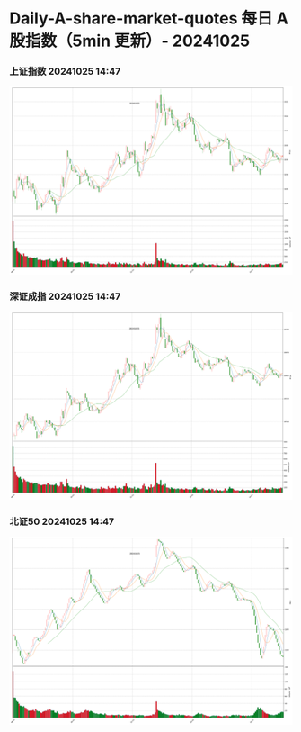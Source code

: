 
# Daily-A-share-market-quotes 每日 A 股指数（5min 更新）- 20241025

### 上证指数 20241025 14:47
![](./fig/2024/10/20241025-sh000001.png)

### 深证成指 20241025 14:47
![](./fig/2024/10/20241025-sz399001.png)

### 北证50 20241025 14:47
![](./fig/2024/10/20241025-bj899050.png)
